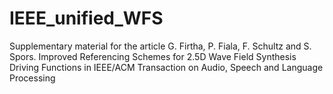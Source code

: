 # IEEE_unified_WFS
Supplementary material for the article G. Firtha, P. Fiala, F. Schultz and S. Spors. Improved Referencing Schemes for 2.5D Wave Field Synthesis Driving Functions in IEEE/ACM Transaction on Audio, Speech and Language Processing
